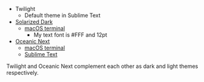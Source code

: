 * Twilight
    - Default theme in Sublime Text
* [Solarized Dark][]
    - [macOS terminal][solarized-mac]
        + My text font is #FFF and 12pt
* [Oceanic Next][]
    - [macOS terminal][oceanic-mac]
    - [Sublime Text][oceanic-st]

Twilight and Oceanic Next complement each other as dark and light themes respectively.


[solarized dark]: http://ethanschoonover.com/solarized
[solarized-mac]: https://github.com/tomislav/osx-terminal.app-colors-solarized
[oceanic next]: http://labs.voronianski.com/oceanic-next-color-scheme/
[oceanic-mac]: https://github.com/robinbentley/oceanic-next-macos-terminal
[oceanic-st]: https://github.com/voronianski/oceanic-next-color-scheme
